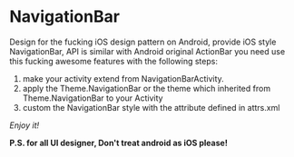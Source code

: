 # NavigationBar
Design for the fucking iOS design pattern on Android, provide iOS style NavigationBar, API is similar with Android original ActionBar
you need use this fucking awesome features with the following steps:

1. make your activity extend from NavigationBarActivity.
2. apply the Theme.NavigationBar or the theme which inherited from Theme.NavigationBar to your Activity
3. custom the NavigationBar style with the attribute defined in attrs.xml

*Enjoy it!*

**P.S. for all UI designer, Don't treat android as iOS please!** 